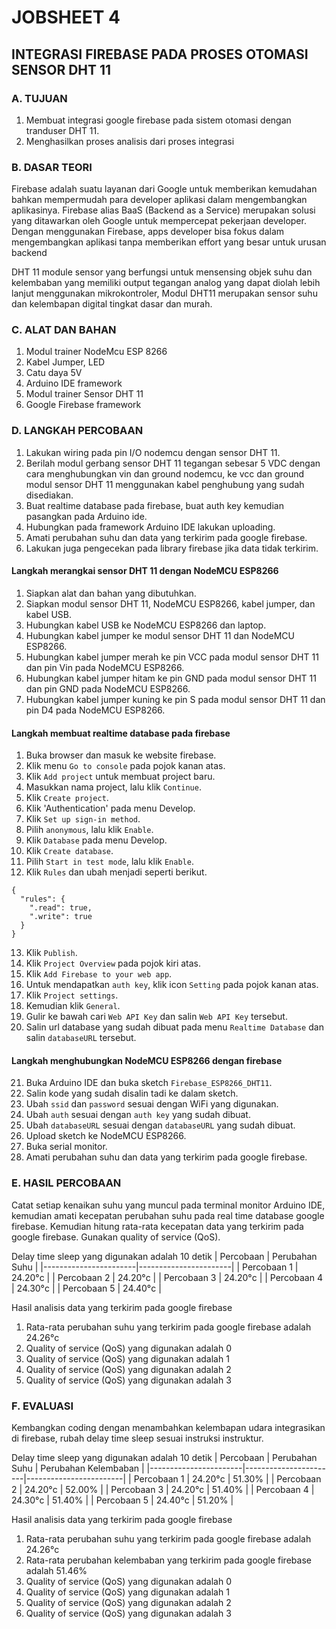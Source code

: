 # JOBSHEET 4
## INTEGRASI FIREBASE PADA PROSES OTOMASI SENSOR DHT 11

### A. TUJUAN
1. Membuat integrasi google firebase pada sistem otomasi dengan tranduser DHT 11.
2. Menghasilkan proses analisis dari proses integrasi

### B. DASAR TEORI

Firebase adalah suatu layanan dari Google untuk memberikan kemudahan bahkan mempermudah
para developer aplikasi dalam mengembangkan aplikasinya. Firebase alias BaaS (Backend as a
Service) merupakan solusi yang ditawarkan oleh Google untuk mempercepat pekerjaan developer.
Dengan menggunakan Firebase, apps developer bisa fokus dalam mengembangkan aplikasi tanpa
memberikan effort yang besar untuk urusan backend

DHT 11 module sensor yang berfungsi untuk mensensing objek suhu dan kelembaban yang
memiliki output tegangan analog yang dapat diolah lebih lanjut menggunakan mikrokontroler, Modul DHT11 merupakan sensor suhu dan kelembapan digital tingkat dasar dan murah.

### C. ALAT DAN BAHAN

1. Modul trainer NodeMcu ESP 8266
2. Kabel Jumper, LED
3. Catu daya 5V
4. Arduino IDE framework
5. Modul trainer Sensor DHT 11
6. Google Firebase framework

### D. LANGKAH PERCOBAAN

1. Lakukan wiring pada pin I/O nodemcu dengan sensor DHT 11.
2. Berilah modul gerbang sensor DHT 11 tegangan sebesar 5 VDC dengan cara menghubungkan vin dan ground nodemcu, ke vcc dan ground modul sensor DHT 11 menggunakan kabel penghubung yang sudah disediakan.
3. Buat realtime database pada firebase, buat auth key kemudian pasangkan pada Arduino ide.
4. Hubungkan pada framework Arduino IDE lakukan uploading.
5. Amati perubahan suhu dan data yang terkirim pada google firebase.
6. Lakukan juga pengecekan pada library firebase jika data tidak terkirim.

#### Langkah merangkai sensor DHT 11 dengan NodeMCU ESP8266
1. Siapkan alat dan bahan yang dibutuhkan.
2. Siapkan modul sensor DHT 11, NodeMCU ESP8266, kabel jumper, dan kabel USB.
3. Hubungkan kabel USB ke NodeMCU ESP8266 dan laptop.
4. Hubungkan kabel jumper ke modul sensor DHT 11 dan NodeMCU ESP8266.
5. Hubungkan kabel jumper merah ke pin VCC pada modul sensor DHT 11 dan pin Vin pada NodeMCU ESP8266.
6. Hubungkan kabel jumper hitam ke pin GND pada modul sensor DHT 11 dan pin GND pada NodeMCU ESP8266.
7. Hubungkan kabel jumper kuning ke pin S pada modul sensor DHT 11 dan pin D4 pada NodeMCU ESP8266.

#### Langkah membuat realtime database pada firebase
1. Buka browser dan masuk ke website firebase.
2. Klik menu `Go to console` pada pojok kanan atas.
3. Klik `Add project` untuk membuat project baru.
4. Masukkan nama project, lalu klik `Continue`.
5. Klik `Create project`.
6. Klik 'Authentication' pada menu Develop.
7. Klik `Set up sign-in method`.
8. Pilih `anonymous`, lalu klik `Enable`.
9. Klik `Database` pada menu Develop.
10. Klik `Create database`.
11. Pilih `Start in test mode`, lalu klik `Enable`.
12. Klik `Rules` dan ubah menjadi seperti berikut.
```
{
  "rules": {
    ".read": true,
    ".write": true
  }
}
```
13. Klik `Publish`.
14. Klik `Project Overview` pada pojok kiri atas.
15. Klik `Add Firebase to your web app`.
16. Untuk mendapatkan `auth key`, klik icon `Setting` pada pojok kanan atas.
17. Klik `Project settings`.
18. Kemudian klik `General`.
19. Gulir ke bawah cari `Web API Key` dan salin `Web API Key` tersebut.
20. Salin url database yang sudah dibuat pada menu `Realtime Database` dan salin `databaseURL` tersebut.

#### Langkah menghubungkan NodeMCU ESP8266 dengan firebase
21. Buka Arduino IDE dan buka sketch `Firebase_ESP8266_DHT11`.
22. Salin kode yang sudah disalin tadi ke dalam sketch.
23. Ubah `ssid` dan `password` sesuai dengan WiFi yang digunakan.
24. Ubah `auth` sesuai dengan `auth key` yang sudah dibuat.
25. Ubah `databaseURL` sesuai dengan `databaseURL` yang sudah dibuat.
26. Upload sketch ke NodeMCU ESP8266.
27. Buka serial monitor.
28. Amati perubahan suhu dan data yang terkirim pada google firebase.

### E. HASIL PERCOBAAN

Catat setiap kenaikan suhu yang muncul pada terminal monitor Arduino IDE, kemudian amati
kecepatan perubahan suhu pada real time database google firebase. Kemudian hitung rata-rata
kecepatan data yang terkirim pada google firebase. Gunakan quality of service (QoS).

Delay time sleep yang digunakan adalah 10 detik
| Percobaan             | Perubahan Suhu        |
|-----------------------|-----------------------|
| Percobaan 1           | 24.20°c               |
| Percobaan 2           | 24.20°c               |
| Percobaan 3           | 24.20°c               |
| Percobaan 4           | 24.30°c               |
| Percobaan 5           | 24.40°c               |

Hasil analisis data yang terkirim pada google firebase
1. Rata-rata perubahan suhu yang terkirim pada google firebase adalah 24.26°c
3. Quality of service (QoS) yang digunakan adalah 0
4. Quality of service (QoS) yang digunakan adalah 1
5. Quality of service (QoS) yang digunakan adalah 2
6. Quality of service (QoS) yang digunakan adalah 3

### F. EVALUASI

Kembangkan coding dengan menambahkan kelembapan udara integrasikan di firebase, rubah delay
time sleep sesuai instruksi instruktur.

Delay time sleep yang digunakan adalah 10 detik
| Percobaan             | Perubahan Suhu        | Perubahan Kelembaban   |
|-----------------------|-----------------------|------------------------|
| Percobaan 1           | 24.20°c               | 51.30%                 |
| Percobaan 2           | 24.20°c               | 52.00%                 |
| Percobaan 3           | 24.20°c               | 51.40%                 |
| Percobaan 4           | 24.30°c               | 51.40%                 |
| Percobaan 5           | 24.40°c               | 51.20%                 |

Hasil analisis data yang terkirim pada google firebase
1. Rata-rata perubahan suhu yang terkirim pada google firebase adalah 24.26°c
2. Rata-rata perubahan kelembaban yang terkirim pada google firebase adalah 51.46%
3. Quality of service (QoS) yang digunakan adalah 0
4. Quality of service (QoS) yang digunakan adalah 1
5. Quality of service (QoS) yang digunakan adalah 2
6. Quality of service (QoS) yang digunakan adalah 3